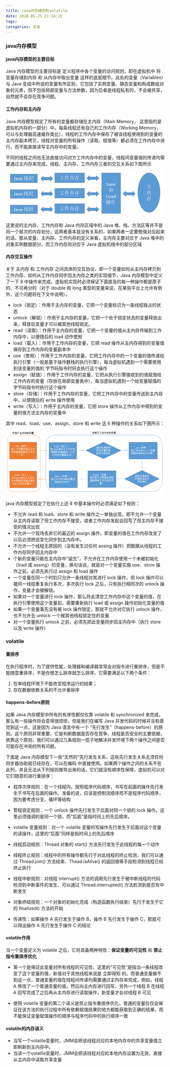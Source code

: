 ```yaml
---
title: java内存模型和volatile
date: 2018-05-25 21:18:15
tags:
categories: 并发
---
```

### java内存模型

#### java内存模型的主要目标

Java 内存模型的主要目标是 定义程序中各个变量的访问规则，即在虚拟机中 将变量存储到内存 和 从内存中取出变量 这样的底层细节。此处的变量（Variables）与 Java 变成中所说的变量有所区别，它包括了实例变量、静态变量和构成数组对象的元素，但不包括局部变量与方法参数，因为后者是线程私有的，不会被共享，自然就不会存在竞争问题。

#### 工作内存和主内存

Java 内存模型规定了所有的变量都存储在主内存（Main Memory， 这里指的是虚拟机内存的一部分）中。每条线程还有自己的工作内存（Working Memory，可以与处理器高速缓存类比），线程的工作内存中保存了被该线程使用到的变量的主内存副本拷贝，线程对变量的所有操作（读取、赋值等）都必须在工作内存中进行，而不能直接读写主内存中的变量。

不同的线程之间也无法直接访问对方工作内存中的变量，线程间变量值的传递均需要通过主内存来完成，线程、主内存、工作内存三者的交互关系如下图所示

![](/images/work_memory.png)

这里说的主内存、工作内存和 Java 内存区域中的 Java 堆、栈、方法区等并不是同一个层次的内存划分，这两者基本是没有关系的，如果两者一定要勉强对应起来的话，那从变量、主内存、工作内存的定义来看，主内存主要对应于 Java 堆中的对象实例数据部分，而工作内存则对应于 Java 虚拟机栈中的部分区域

#### 内存交互操作

关于 主内存 和 工作内存 之间具体的交互协议，即一个变量如何从主内存拷贝到工作内存、如何从工作内存同步回主内存之类的实现细节，Java 内存模型中定义了一下 8 中操作来完成，虚拟机实现时必须保证下面提及的每一种操作都是原子的、不可再分的（对于 double 和 long 类型的变量来说，在某些平台上允许有例外，这个问题将在下文中说明）。

- lock（锁定）：作用于主内存的变量，它把一个变量标识为一条线程独占的状态
- unlock（解锁）：作用于主内存的变量，它把一个处于锁定状态的变量释放出来，释放后变量才可以被其他线程锁定。
- read（读取）：作用于主内存的变量，它把一个变量的值从主内存传输到工作内存中，以便随后的 load 动作使用
- load（载入）：作用于工作内存的变量，它把 read 操作从主内存得到的变量值保存到工作内存的变量副本中
- use（使用）：作用于工作内存的变量，它把工作内存中的一个变量的值传递给执行引擎（一般是基于操作数栈的执行引擎），每当虚拟机遇到一个需要使用到该变量的值的 字节码指令时将会执行这个操作
- assign（赋值）：作用于工作内存的变量，它把从执行引擎接收到的值赋值给工作内存的变量（存放在局部变量表中），每当虚拟机遇到一个给变量赋值的字节码指令时执行这个操作
- store（存储）：作用于工作内存的变量，它把工作内存中的变量传送到主内存中，以便随后的 write 操作使用
- write（写入）：作用于主内存的变量，它把 store 操作从工作内存中得到的变量的值方法主内存的变量中

其中 read、load、use、assign、store 和 write 这 6 种操作的关系如下图所示：

![](/images/swamp_memory.png)

java 内存模型规定了在执行上述 8 中基本操作时必须满足如下规则：

- 不允许 read 和 load、store 和 write 操作之一单独出现，即不允许一个变量从主内存读取了但工作内存不接受，或者工作内存发起会回写了但主内存不接受的情况出现
- 不允许一个现场丢弃它的最近的 assign 操作，即变量的值在工作内存改变了以后必须把该变化同步到主内存中。
- 不允许一个线程无原因的（没有发生过任何 assing 操作）把数据从线程的工作内存同步回主内存中
- 个新的变量只能在主内存中“诞生”，不允许在工作内存使用一个未被初始化（load 或 assing）的变量，换句话说，就是对一个变量实施 use、store 操作之前，必须先执行过 assign 和 load 操作
- 一个变量在同一个时刻只允许一条线程对其进行 lock 操作，但 lock 操作可以被同一线程重复执行多次，多次执行 lock 之后，只有执行相同次的 unlock 操作，变量才会被解锁。
- 如果对一个变量进行 lock 操作，那么将会清空工作内存中这个变量的值，在执行引擎使用这个变量前，需要重新执行 load 或 assign 操作初始化变量的值
- 如果一个变量事先没有被 lock 操作锁定，那就不允许对它执行 unlock 操作，也不允许去 unlock 一个被其他线程锁定住的变量
- 对一个变量执行 unlock 之前，必须先把此变量同步回主内存中（执行 store 以及 write 操作）

### volatile

#### 重排序

在执行程序时，为了提供性能，处理器和编译器常常会对指令进行重排序，但是不能随意重排序，不是你想怎么排序就怎么排序，它需要满足以下两个条件：

1. 在单线程环境下不能改变程序运行的结果；
2. 存在数据依赖关系的不允许重排序


#### happens-before原则

如果 Java 内存模型中所有的有序性都仅仅靠 volatile 和 synchronized 来完成，那么有一些操作将会变得很烦琐，但是我们在编写 Java 并发代码的时候并没有感觉到这一点，这是因为 Java 语言中有一个 “先行发生”（happens-before）的原则。这个原则非常重要，它是判断数据是否存在竞争、线程是否安全的主要依据，依靠这个原则，我们可以通过几条规则一揽子地解决并发环境下两个操作之间是否可能存在冲突的所有问题。

下面是 Java 内存模型下一些“天然的”先行发生关系，这些先行发生关系无须任何同步器协助就已经存在，可以在编码 
中直接使用。如果两个操作之间的关系不在此列，并且无法从下列规则推导出来的话，它们就没有顺序性保障，虚拟机可以对它们随意的进行重排序：

- 程序次序规则：在一个线程内，按照程序代码顺序，书写在前面的操作先行发生于书写在后面的操作。准备的说，应该是控制流顺序而不是程序代码顺序，因为要考虑分支、循环等结构

- 管程锁定规则：一个 unlock 操作先行发生于后面对同一个锁的 lock 操作。这里必须强调的是同一个锁，而“后面”是指时间上的先后顺序。

- volatile 变量规则：对一个 volatile 变量的写操作先行发生于后面对这个变量的读操作，这里的“后面”同样是指时间上的先后顺序

- 线程启动规则：Thread 对象的 start() 方法先行发生于此线程的每一个动作

- 线程终止规则：线程中的所有操作都先行于对此线程的终止检测，我们可以通过 Thread.join() 方法结束、Thead.isAlive() 的返回值等手段检测到线程已经终止执行

- 线程中断规则：对线程 interrupt() 方法的调用先行发生于被中断线程的代码检测到中断事件的发生，可以通过 Thread.interrupted() 方法检测到是否有中断发生

- 对象终结规则：一个对象的初始化完成（构造函数执行结束）先行于发生于它的 finalized() 方法的开始

- 传递性：如果操作 A 先行发生于操作 B，操作 B 先行发生于操作 C，那就可以得出操作 A 先行发生于操作 C 的结论

#### volatile作用

当一个变量定义为 volatile 之后，它将具备两种特性：**保证变量的可见性** 和 **禁止指令重排序优化**

- 第一个是保证此变量对所有线程的可见性，这里的“可见性”是指当一条线程改变了这个变量的值，新值对于其他线程来说是 立即得知 的。而普通变量做不到这一点，普通变量的值在线程间传递均需要通过主内存来完成，例如，线程 A 修改了一个普通变量的值，然后向主内存进行回写，另外一个线程 B 在线程 A 回写完成了之后再从主内存进行读取操作，新变量才会对线程 B 可见

- 使用 volatile 变量的第二个语义是禁止指令重排序优化，普通的变量仅仅会保证在该方法的执行过程中所有依赖赋值结果的地方都能获取到正确的结果，而不能保证变量赋值操作的顺序与程序代码中的执行顺序一致


#### volatile的内存语义

- 当写一个volatile变量时，JMM会把该线程对应的本地内存中的共享变量值立即刷新到主内存中。
- 当读一个volatile变量时，JMM会把该线程对应的本地内存设置为无效，直接从主内存中读取共享变量

